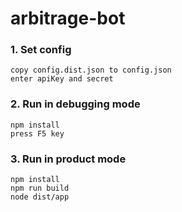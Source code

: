 # arbitrage-bot

### 1. Set config
```
copy config.dist.json to config.json
enter apiKey and secret
````


### 2. Run in debugging mode
```
npm install
press F5 key
```


### 3. Run in product mode
```
npm install
npm run build
node dist/app
```
